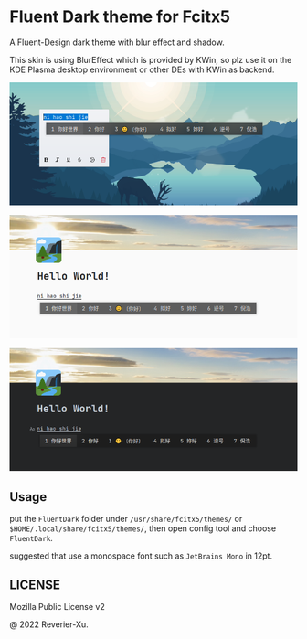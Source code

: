 # Fluent Dark theme for Fcitx5

A Fluent-Design dark theme with blur effect and shadow.

This skin is using BlurEffect which is provided by KWin, so plz use it on the KDE Plasma desktop environment or other DEs with KWin as backend.

![](sample-image/sample1.png)

![](sample-image/sample2.png)

![](sample-image/sample3.png)

## Usage

put the `FluentDark` folder under `/usr/share/fcitx5/themes/` or `$HOME/.local/share/fcitx5/themes/`, then open config tool and choose `FluentDark`.

suggested that use a monospace font such as `JetBrains Mono` in 12pt.

## LICENSE

Mozilla Public License v2

@ 2022 Reverier-Xu.
